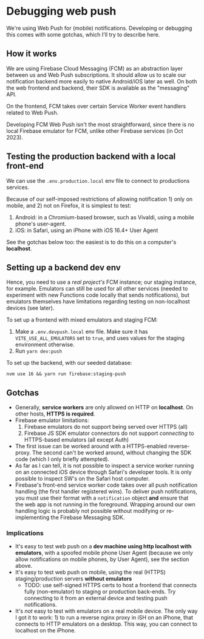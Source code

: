 # Debugging web push

We're using Web Push for (mobile) notifications. Developing or debugging this comes with some gotchas, which I'll try to describe here.

## How it works

We are using Firebase Cloud Messaging (FCM) as an abstraction layer between us and Web Push subscriptions. It should allow us to scale our notification backend more easily to native Android/iOS later as well. On both the web frontend and backend, their SDK is available as the "messaging" API.

On the frontend, FCM takes over certain Service Worker event handlers related to Web Push.

Developing FCM Web Push isn't the most straightforward, since there is no local Firebase emulator for FCM, unlike other Firebase services (in Oct 2023).

## Testing the production backend with a local front-end

We can use the `.env.production.local` env file to connect to productions services.

Because of our self-imposed restrictions of allowing notification 1) only on mobile, and 2) not on Firefox, it is simplest to test:

1. Android: in a Chromium-based browser, such as Vivaldi, using a mobile phone's user-agent.
2. iOS: in Safari, using an iPhone with iOS 16.4+ User Agent

See the gotchas below too: the easiest is to do this on a computer's **localhost**.

## Setting up a backend dev env

Hence, you need to use a _real project's_ FCM instance; our staging instance, for example. Emulators can still be used for all other services (needed to experiment with new Functions code locally that sends notifications), but emulators themselves have limitations regarding testing on non-localhost devices (see later).

To set up a frontend with mixed emulators and staging FCM:

1. Make a `.env.devpush.local` env file. Make sure it has `VITE_USE_ALL_EMULATORS` set to `true`, and uses values for the staging environment otherwise.
2. Run `yarn dev:push`

To set up the backend, with our seeded database:

```
nvm use 16 && yarn run firebase:staging-push
```

## Gotchas

- Generally, **service workers** are only allowed on HTTP on **localhost**. On other hosts, **HTTPS is required**.
- Firebase emulator limitations:
  1.  Firebase emulators do not support being served over HTTPS (all)
  2.  Firebase JS SDK emulator connectors do not support _connecting_ to HTTPS-based emulators (all except Auth)
- The first issue can be worked around with a HTTPS-enabled reverse-proxy. The second can't be worked around, without changing the SDK code (which I only briefly attempted).
- As far as I can tell, it is not possible to inspect a service worker running on an connected iOS device through Safari's developer tools. It is only possible to inspect SW's on the Safari host computer.
- Firebase's front-end service worker code takes over all push notification handling (the first handler registered wins). To deliver push notifications, you must use their format with a `notification` object **and** ensure that the web app is not running in the foreground. Wrapping around our own handling logic is probably not possible without modifying or re-implementing the Firebase Messaging SDK.

### Implications

- It's easy to test web push on a **dev machine using http localhost with emulators**, with a spoofed mobile phone User Agent (because we only allow notifications on mobile phones, by User Agent), see the section above.
- It's easy to test web push on mobile, using the real (HTTPS) staging/production servers **without emulators**
  - TODO: use self-signed HTTPS certs to host a frontend that connects fully (non-emulator) to staging or production back-ends. Try connecting to it from an external device and testing push notifications.
- It's _not_ easy to test with emulators on a real mobile device. The only way I got it to work: 1) to run a reverse nginx proxy in iSH on an iPhone, that connects to HTTP emulators on a desktop. This way, you can connect to localhost on the iPhone.
